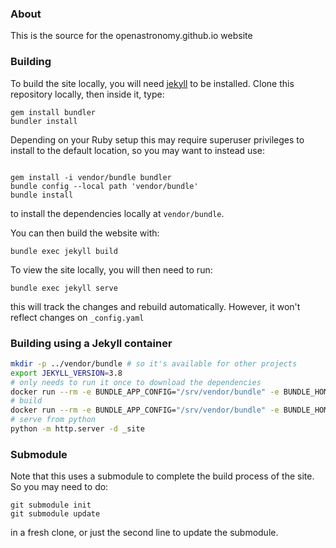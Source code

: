 ### About

This is the source for the openastronomy.github.io website

### Building

To build the site locally, you will need [jekyll](https://jekyllrb.com) to be installed.
Clone this repository locally, then inside it, type:

```shell
gem install bundler
bundler install
```
Depending on your Ruby setup this may require superuser privileges to install to the default location, so you may want to instead use:

```shell

gem install -i vendor/bundle bundler
bundle config --local path 'vendor/bundle'
bundle install

```

to install the dependencies locally at `vendor/bundle`.

You can then build the website with:

```shell
bundle exec jekyll build
```

To view the site locally, you will then need to run:

```shell
bundle exec jekyll serve
```

this will track the changes and rebuild automatically. However, it won't reflect changes on `_config.yaml` 


### Building using a Jekyll container

```bash
mkdir -p ../vendor/bundle # so it's available for other projects
export JEKYLL_VERSION=3.8
# only needs to run it once to download the dependencies
docker run --rm -e BUNDLE_APP_CONFIG="/srv/vendor/bundle" -e BUNDLE_HOME="/srv/vendor/bundle" -e BUNDLE_PATH="/srv/vendor/bundle" --volume="$PWD:/srv/jekyll" --volume="$PWD/../vendor:/srv/vendor" -it jekyll/jekyll:$JEKYLL_VERSION  bundle install
# build
docker run --rm -e BUNDLE_APP_CONFIG="/srv/vendor/bundle" -e BUNDLE_HOME="/srv/vendor/bundle" -e BUNDLE_PATH="/srv/vendor/bundle" --volume="$PWD:/srv/jekyll" --volume="$PWD/../vendor:/srv/vendor" -it jekyll/jekyll:$JEKYLL_VERSION  bundle exec jekyll build
# serve from python
python -m http.server -d _site
```

### Submodule

Note that this uses a submodule to complete the build process of the site.  So you may need to do:

```shell
git submodule init
git submodule update
```
in a fresh clone, or just the second line to update the submodule.
